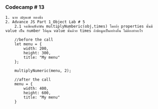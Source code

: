 ### Codecamp # 13
    1. นาย ณัฐพงษ์ ทองพึง
    2. Advance JS Part 1_Object Lab # 5
        2.1 จงเขียนฟังก์ขัน multiplyNumberic(obj,times) โดยถ้า properties นั้นมี value เป็น number ให้คุณ value นั้นด้วย times ถ้าข้อมูลเป็นอย่างอื่น ไม่ต้องทำอะไร

        //before the call
        let menu = {
            width: 200,
            height: 300,
            title: "My menu"
        };

        multiplyNumeric(menu, 2);

        //after the call
        menu = {
            width: 400,
            height: 600,
            title: "My menu"
        }